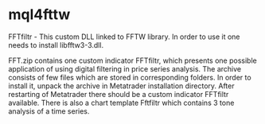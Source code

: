 # mql4fttw
FFTfiltr - This custom DLL linked to FFTW library. In order to use it one needs to install libfftw3-3.dll.

FFT.zip contains one custom indicator FFTfiltr, which presents one possible application of using digital filtering in price series analysis. The archive consists of few files which are stored in corresponding folders. In order to install it, unpack the archive in Metatrader installation directory. After restarting of Metatrader there should be a custom indicator FFTfiltr available. There is also a chart template Fftfiltr which contains 3 tone analysis of a time series.
